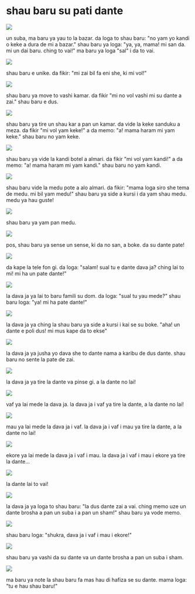 # shau baru su pati dante

![](http://www.pandunia.info/grafe/urse_dante/urse_01.png)

un suba, ma baru ya yau to la bazar.
da loga to shau baru:
"no yam yo kandi o keke a dura de mi a bazar."
shau baru ya loga:
"ya, ya, mama! mi san da. mi un dai baru. ching to vai!"
ma baru ya loga "sal" i da to vai.

![](http://www.pandunia.info/grafe/urse_dante/urse_02.png)

shau baru e unike. da fikir:
"mi zai bil fa eni she, ki mi vol!"

![](http://www.pandunia.info/grafe/urse_dante/urse_03.png)

shau baru ya move to vashi kamar.
da fikir "mi no vol vashi mi su dante a zai."
shau baru e dus.

![](http://www.pandunia.info/grafe/urse_dante/urse_04.png)

shau baru ya tire un shau kar a pan un kamar.
da vide la keke sanduku a meza.
da fikir "mi vol yam keke!"
a da memo: "a! mama haram mi yam keke."
shau baru no yam keke.

![](http://www.pandunia.info/grafe/urse_dante/urse_05.png)

shau baru ya vide la kandi botel a almari.
da fikir "mi vol yam kandi!"
a da memo: "a! mama haram mi yam kandi."
shau baru no yam kandi.

![](http://www.pandunia.info/grafe/urse_dante/urse_06.png)

shau baru vide la medu pote a alo almari.
da fikir:
"mama loga siro she tema de medu. mi bil yam medu!"
shau baru ya side a kursi i da yam shau medu.
medu ya hau guste!

![](http://www.pandunia.info/grafe/urse_dante/urse_07.png)

shau baru ya yam pan medu.

![](http://www.pandunia.info/grafe/urse_dante/urse_08.png)

pos, shau baru ya sense un sense, ki da no san, a boke.
da su dante pate!

![](http://www.pandunia.info/grafe/urse_dante/urse_09.png)

da kape la tele fon gi.
da loga: "salam! sual tu e dante dava ja? ching lai to mi! mi ha un pate dante!"

![](http://www.pandunia.info/grafe/urse_dante/urse_10.png)

la dava ja ya lai to baru famili su dom.
da loga: "sual tu yau mede?"
shau baru loga: "ya! mi ha pate dante!"

![](http://www.pandunia.info/grafe/urse_dante/urse_11.png)

la dava ja ya ching la shau baru ya side a kursi i kai se su boke.
"aha! un dante e poli dus! mi mus kape da to ekse"

![](http://www.pandunia.info/grafe/urse_dante/urse_12.png)

la dava ja ya jusha yo dava she to dante nama a karibu de dus dante.
shau baru no sente la pate de zai.

![](http://www.pandunia.info/grafe/urse_dante/urse_13.png)

la dava ja ya tire la dante va pinse gi.
a la dante no lai!

![](http://www.pandunia.info/grafe/urse_dante/urse_14.png)

vaf ya lai mede la dava ja.
la dava ja i vaf ya tire la dante, a la dante no lai!

![](http://www.pandunia.info/grafe/urse_dante/urse_15.png)

mau ya lai mede la dava ja i vaf.
la dava ja i vaf i mau ya tire la dante, a la dante no lai!

![](http://www.pandunia.info/grafe/urse_dante/urse_16.png)

ekore ya lai mede la dava ja i vaf i mau.
la dava ja i vaf i mau i ekore ya tire la dante...

![](http://www.pandunia.info/grafe/urse_dante/urse_17.png)

la dante lai to vai!

![](http://www.pandunia.info/grafe/urse_dante/urse_18.png)

la dava ja ya loga to shau baru:
"la dus dante zai a vai.
ching memo uze un dante brosha a pan un suba i a pan un sham!"
shau baru ya vode memo.

![](http://www.pandunia.info/grafe/urse_dante/urse_19.png)

shau baru loga: "shukra, dava ja i vaf i mau i ekore!"

![](http://www.pandunia.info/grafe/urse_dante/urse_20.png)

shau baru ya vashi da su dante va un dante brosha a pan un suba i sham.

![](http://www.pandunia.info/grafe/urse_dante/urse_21.png)

ma baru ya note la shau baru fa mas hau di hafiza se su dante.
mama loga: "tu e hau shau baru!"

